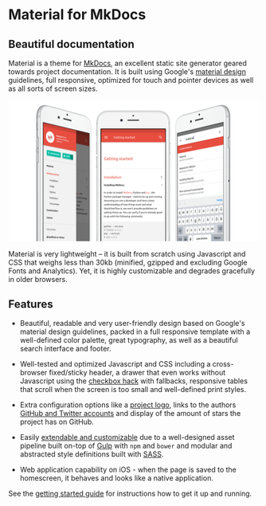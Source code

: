 # Material for MkDocs

## Beautiful documentation

Material is a theme for [MkDocs][], an excellent static site generator geared
towards project documentation. It is built using Google's [material design][]
guidelines, full responsive, optimized for touch and pointer devices as well
as all sorts of screen sizes.

![Material Screenshot](images/screen.png)

Material is very lightweight – it is built from scratch using Javascript and
CSS that weighs less than 30kb (minified, gzipped and excluding Google Fonts
and Analytics). Yet, it is highly customizable and degrades gracefully in older
browsers.

## Features

- Beautiful, readable and very user-friendly design based on Google's material
  design guidelines, packed in a full responsive template with a well-defined
  color palette, great typography, as well as a beautiful search interface and
  footer.

- Well-tested and optimized Javascript and CSS including a cross-browser
  fixed/sticky header, a drawer that even works without Javascript using
  the [checkbox hack][] with fallbacks, responsive tables that scroll when
  the screen is too small and well-defined print styles.

- Extra configuration options like a [project logo][], links to the authors
  [GitHub and Twitter accounts][] and display of the amount of stars the
  project has on GitHub.

- Easily [extendable and customizable][] due to a well-designed asset pipeline
  built on-top of [Gulp][] with `npm` and `bower` and modular and abstracted
  style definitions built with [SASS][].

- Web application capability on iOS - when the page is saved to the homescreen,
  it behaves and looks like a native application.

See the [getting started guide](getting-started.md) for instructions how to get
it up and running.

[MkDocs]: http://www.mkdocs.org
[material design]: https://www.google.com/design/spec/material-design
[checkbox hack]: http://tutorialzine.com/2015/08/quick-tip-css-only-dropdowns-with-the-checkbox-hack/
[project logo]: getting-started.md#adding-a-logo
[GitHub and Twitter accounts]: getting-started.md#adding-a-github-and-twitter-account
[extendable and customizable]: customization.md
[Gulp]: http://gulpjs.com
[SASS]: http://sass-lang.com